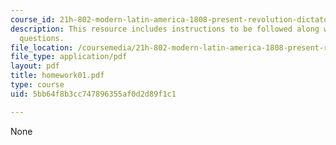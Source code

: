```yaml
---
course_id: 21h-802-modern-latin-america-1808-present-revolution-dictatorship-democracy-spring-2005
description: This resource includes instructions to be followed along with the homework
  questions.
file_location: /coursemedia/21h-802-modern-latin-america-1808-present-revolution-dictatorship-democracy-spring-2005/5bb64f8b3cc747896355af0d2d89f1c1_homework01.pdf
file_type: application/pdf
layout: pdf
title: homework01.pdf
type: course
uid: 5bb64f8b3cc747896355af0d2d89f1c1

---
```

None